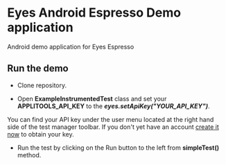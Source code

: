# Eyes Android Espresso Demo application

Android demo application for Eyes Espresso

## Run the demo

- Clone repository.

- Open **ExampleInstrumentedTest** class and set your **APPLITOOLS_API_KEY** to the ***eyes.setApiKey("YOUR_API_KEY")***.

You can find your API key under the user menu located at the right hand side of the test manager toolbar. 
If you don't yet have an account [create it now](https://applitools.com/users/register) to obtain your key.

- Run the test by clicking on the Run button to the left from **simpleTest()** method. 
